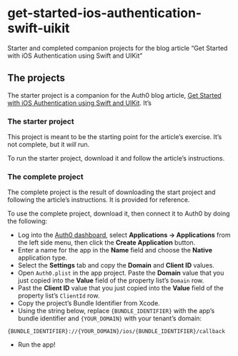 # get-started-ios-authentication-swift-uikit
Starter and completed companion projects for the blog article “Get Started with iOS Authentication using Swift and UIKit”

## The projects

The starter project is a companion for the Auth0 blog article, [Get Started with iOS Authentication using Swift and UIKit](https://auth0.com/blog/get-started-ios-authentication-swift-uikit/). It’s

### The starter project

This project is meant to be the starting point for the article’s exercise. It’s not complete, but it _will_ run.

To run the starter project, download it and follow the article’s instructions.


### The complete project

The complete project is the result of downloading the start project and following the article’s instructions. It is provided for reference.

To use the complete project, download it, then connect it to Auth0 by doing the following:

* Log into the [Auth0 dashboard](https://manage.auth0.com/dashboard/), select **Applications → Applications** from the left side menu, then click the **Create Application** button.
* Enter a name for the app in the **Name** field and choose the **Native** application type.
* Select the **Settings** tab and copy the **Domain** and **Client ID** values.
* Open `Auth0.plist` in the app project. Paste the **Domain** value that you just copied into the **Value** field of the property list’s `Domain` row.
* Past the **Client ID** value that you just copied into the **Value** field of the property list’s `ClientId` row.
* Copy the project’s Bundle Identifier from Xcode.
* Using the string below, replace `{BUNDLE_IDENTIFIER}` with the app’s bundle identifier and `{YOUR_DOMAIN}` with your tenant’s domain:

```
{BUNDLE_IDENTIFIER}://{YOUR_DOMAIN}/ios/{BUNDLE_IDENTIFIER}/callback
```

* Run the app!



 